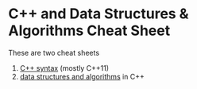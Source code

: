 # C++ and Data Structures & Algorithms Cheat Sheet

These are two cheat sheets
1. [C++ syntax](C++%20Syntax.md) (mostly C++11) 
2. [data structures and algorithms](Data%20Structures%20and%20Algorithms.md) in C++
